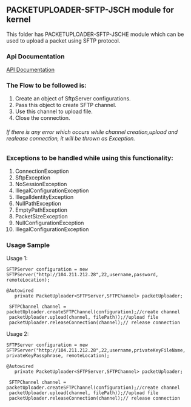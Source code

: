 ## PACKETUPLOADER-SFTP-JSCH module for kernel
This folder has PACKETUPLOADER-SFTP-JSCHE module which can be used to upload a packet using SFTP protocol.

### Api Documentation
[API Documentation <TBA>](TBA)


### The Flow to be followed is:
1. Create an object of SftpServer configurations.
2. Pass this object to create SFTP channel.
3. Use this channel to upload file.
4. Close the connection.


###### If there is any error which occurs while channel creation,upload and realease connection, it will be thrown as Exception. 

### Exceptions to be handled while using this functionality:
1.  ConnectionException
2.  SftpException
3.  NoSessionException
4.  IllegalConfigurationException
5.  IllegalIdentityException
6.  NullPathException
7.  EmptyPathException
8.  PacketSizeException
9.  NullConfigurationException
10. IllegalConfigurationException

### Usage Sample
  Usage 1:
 
 ```
 SFTPServer configuration = new SFTPServer("http://104.211.212.28",22,username,password, remoteLocation);
 
@Autowired
	private PacketUploader<SFTPServer,SFTPChannel> packetUploader;
	
  SFTPChannel channel = packetUploader.createSFTPChannel(configuration);//create channel
  packetUploader.upload(channel, filePath));//upload file
  packetUploader.releaseConnection(channel);// release connection
 
 ```

 Usage 2:
 
 ```
SFTPServer configuration = new SFTPServer("http://104.211.212.28",22,username,privateKeyFileName, privateKeyPassphrase, remoteLocation);
 
@Autowired
	private PacketUploader<SFTPServer,SFTPChannel> packetUploader;
	
  SFTPChannel channel = packetUploader.createSFTPChannel(configuration);//create channel
  packetUploader.upload(channel, filePath));//upload file
  packetUploader.releaseConnection(channel);// release connection
 
 
 ```
